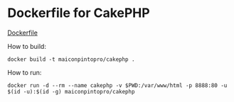 # Dockerfile for CakePHP

[Dockerfile](Dockerfile)

How to build:

```
docker build -t maiconpintopro/cakephp .
```

How to run:

```
docker run -d --rm --name cakephp -v $PWD:/var/www/html -p 8888:80 -u $(id -u):$(id -g) maiconpintopro/cakephp
```
